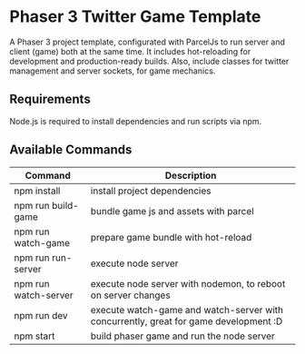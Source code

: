 # Phaser 3 Twitter Game Template

A Phaser 3 project template, configurated with ParcelJs to run server and client (game) both at the same time. It includes hot-reloading for development and production-ready builds.
Also, include classes for twitter management and server sockets, for game mechanics.

## Requirements
Node.js is required to install dependencies and run scripts via npm.

## Available Commands

| Command          | Description           
| ---------------- |------------------|
| npm install      | install project dependencies  |
| npm run build-game   | bundle game js and assets with parcel      |  |
| npm run watch-game   | prepare game bundle with hot-reload |
| npm run run-server   | execute node server |
| npm run watch-server | execute node server with nodemon, to reboot on server changes |
| npm run dev | execute watch-game and watch-server with concurrently, great for game development :D |
| npm start | build phaser game and run the node server |





